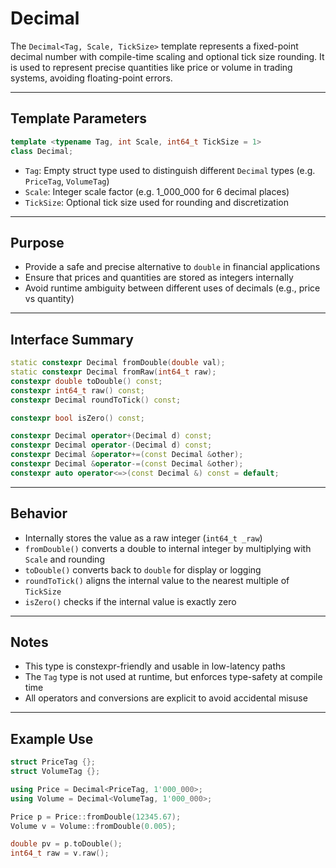 # Decimal<T>

The `Decimal<Tag, Scale, TickSize>` template represents a fixed-point decimal number with compile-time scaling and optional tick size rounding. It is used to represent precise quantities like price or volume in trading systems, avoiding floating-point errors.

---

## Template Parameters

```cpp
template <typename Tag, int Scale, int64_t TickSize = 1>
class Decimal;
```

- `Tag`: Empty struct type used to distinguish different `Decimal` types (e.g. `PriceTag`, `VolumeTag`)
- `Scale`: Integer scale factor (e.g. 1_000_000 for 6 decimal places)
- `TickSize`: Optional tick size used for rounding and discretization

---

## Purpose

- Provide a safe and precise alternative to `double` in financial applications
- Ensure that prices and quantities are stored as integers internally
- Avoid runtime ambiguity between different uses of decimals (e.g., price vs quantity)

---

## Interface Summary

```cpp
static constexpr Decimal fromDouble(double val);
static constexpr Decimal fromRaw(int64_t raw);
constexpr double toDouble() const;
constexpr int64_t raw() const;
constexpr Decimal roundToTick() const;

constexpr bool isZero() const;

constexpr Decimal operator+(Decimal d) const;
constexpr Decimal operator-(Decimal d) const;
constexpr Decimal &operator+=(const Decimal &other);
constexpr Decimal &operator-=(const Decimal &other);
constexpr auto operator<=>(const Decimal &) const = default;
```

---

## Behavior

- Internally stores the value as a raw integer (`int64_t _raw`)
- `fromDouble()` converts a double to internal integer by multiplying with `Scale` and rounding
- `toDouble()` converts back to `double` for display or logging
- `roundToTick()` aligns the internal value to the nearest multiple of `TickSize`
- `isZero()` checks if the internal value is exactly zero

---

## Notes

- This type is constexpr-friendly and usable in low-latency paths
- The `Tag` type is not used at runtime, but enforces type-safety at compile time
- All operators and conversions are explicit to avoid accidental misuse

---

## Example Use

```cpp
struct PriceTag {};
struct VolumeTag {};

using Price = Decimal<PriceTag, 1'000_000>;
using Volume = Decimal<VolumeTag, 1'000_000>;

Price p = Price::fromDouble(12345.67);
Volume v = Volume::fromDouble(0.005);

double pv = p.toDouble();
int64_t raw = v.raw();
```